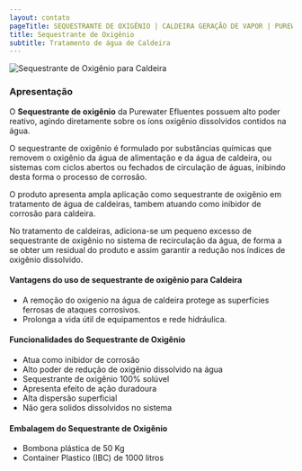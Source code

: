 ```yaml
---
layout: contato
pageTitle: SEQUESTRANTE DE OXIGÊNIO | CALDEIRA GERAÇÃO DE VAPOR | PUREWATER EFLUENTES
title: Sequestrante de Oxigênio
subtitle: Tratamento de água de Caldeira
---
```

<img class="img-responsive pull-right" style="max-width: 100%;" src="../../website/images/sequestrante-de-oxigenio-caldeira.png" alt="Sequestrante de Oxigênio para Caldeira">


### Apresentação

O **Sequestrante de oxigênio** da Purewater Efluentes possuem alto poder reativo, agindo diretamente sobre os íons oxigênio dissolvidos contidos na água.

O sequestrante de oxigênio é formulado por substâncias químicas que removem o oxigênio da água de alimentação e da água de caldeira, ou sistemas com ciclos abertos ou fechados de circulação de águas, inibindo desta forma o processo de corrosão.

O produto apresenta ampla aplicação como sequestrante de oxigênio em tratamento de água de caldeiras, tambem atuando como inibidor de corrosão para caldeira.

No tratamento de caldeiras, adiciona-se um pequeno excesso de sequestrante de oxigênio no sistema de recirculação da água, de forma a se obter um residual do produto e assim garantir a redução nos índices de oxigênio dissolvido.

#### **Vantagens do uso de sequestrante de oxigênio para Caldeira**

- A remoção do oxigenio na água de caldeira protege as superfícies ferrosas de ataques corrosivos.
- Prolonga a vida útil de equipamentos e rede hidráulica.


#### **Funcionalidades do Sequestrante de Oxigênio**

- Atua como inibidor de corrosão
- Alto poder de redução de oxigênio dissolvido na água
- Sequestrante de oxigênio 100% solúvel
- Apresenta efeito de ação duradoura
- Alta dispersão superficial
- Não gera solidos dissolvidos no sistema

#### **Embalagem do Sequestrante de Oxigênio**

- Bombona plástica de 50 Kg
- Container Plastico (IBC) de 1000 litros


